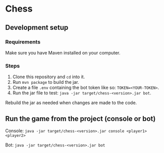 # Chess

## Development setup

### Requirements
Make sure you have Maven installed on your computer.

### Steps
1. Clone this repository and `cd` into it.
2. Run `mvn package` to build the jar.
3. Create a file `.env` containing the bot token like so: `TOKEN=<YOUR-TOKEN>`.
4. Run the jar file to test: `java -jar target/chess-<version>.jar bot`.

Rebuild the jar as needed when changes are made to the code.

## Run the game from the project (console or bot)

Console: `java -jar target/chess-<version>.jar console <player1> <player2>`

Bot: `java -jar target/chess-<version>.jar bot`
